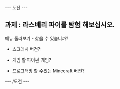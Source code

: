 \--- 도전 \---

## 과제 : 라스베리 파이를 탐험 해보십시오.

메뉴 둘러보기 - 찾을 수 있습니까?

+ 스크래치 버전?

+ 게임 할 파이썬 게임?

+ 프로그래밍 할 수있는 Minecraft 버전?

\--- /도전 \---